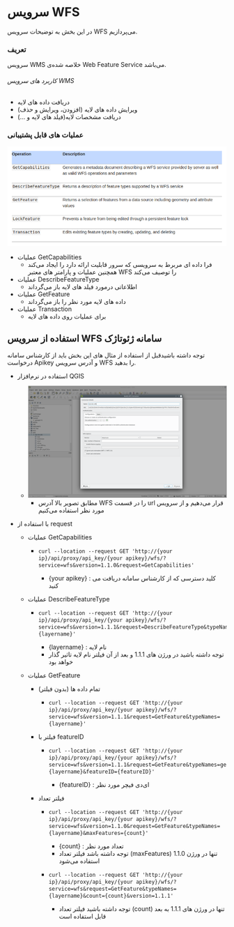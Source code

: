 # سرویس WFS
در این بخش به توضیحات سرویس WFS می‌پردازیم.

### تعریف
سرویس WMS خلاصه شده‌ی Web Feature Service می‌باشد.

###### کاربرد های سرویس WMS

- دریافت داده های لایه
- ویرایش داده های لایه (افزودن، ویرایش و حذف)
- دریافت مشخصات لایه(فیلد های لایه و ...)

### عملیات های قابل پشتیبانی

![wfs supported operations](https://github.com/SaaFaa-company/geotajak3-documents/blob/main/services/image/wfs-oprations.png?raw=true "wfs supported operations")

- عملیات GetCapabilities
    - فرا داده ای مربرط به سرویسی که سرور قابلیت ارائه دارد را ایجاد می‌کند همچنین عملیات و پارامتر های معتبر WFS را توصیف می‌کند
- عملیات DescribeFeatureType
    - اطلاعاتی درمورد فیلد های لایه باز می‌گرداند
- عملیات GetFeature
    - داده های لایه مورد نظر را باز می‌گرداند
- عملیات Transaction
    - برای عملیات روی داده های لایه
    
## استفاده از سرویس WFS سامانه ژئوتاژک
توجه داشته باشیدقبل از استفاده از مثال های این بخش باید از کارشناس سامانه درخواست Apikey و آدرس سرویس WFS را بدهید.

- استفاده در نرم‌افزار QGIS
  - ![add wfs to qgis](https://github.com/SaaFaa-company/geotajak3-documents/blob/main/services/image/add-wfs-qgis.png?raw=true "add wfs to qgis")
    - مطابق تصویر بالا آدرس WFS را در قسمت url قرار می‌دهیم و از سرویس مورد نظر استفاده می‌کنیم
  
- با استفاده از request
  - عملیات GetCapabilities
    - ```
      curl --location --request GET 'http://{your ip}/api/proxy/api_key/{your apikey}/wfs/?service=wfs&version=1.1.0&request=GetCapabilities'
      ```
        - {your apikey} : کلید دسترسی که از کارشناس سامانه دریافت می کنید
  
  - عملیات DescribeFeatureType
    - ```
      curl --location --request GET 'http://{your ip}/api/proxy/api_key/{your apikey}/wfs/?service=wfs&version=1.1.1&request=DescribeFeatureType&typeNames={layername}'
      ```
        - {layername} : نام لایه
        - توجه داشته باشید در ورژن های 1.1.1 و بعد از آن فیلتر نام لایه تاثیر گذار خواهد بود
  
  - عملیات GetFeature
    - تمام داده ها (بدون فیلتر)
      - ```
        curl --location --request GET 'http://{your ip}/api/proxy/api_key/{your apikey}/wfs/?service=wfs&version=1.1.1&request=GetFeature&typeNames={layername}'
        ```
    
    - فیلتر با featureID
      - ```
        curl --location --request GET 'http://{your ip}/api/proxy/api_key/{your apikey}/wfs/?service=wfs&version=1.1.1&request=GetFeature&typeNames=geotajak:{layername}&featureID={featureID}'
        ```
        - {featureID} : ای‌دی فیچر مورد نظر
  
    - فیلتر تعداد
      - ```
        curl --location --request GET 'http://{your ip}/api/proxy/api_key/{your apikey}/wfs/?service=wfs&version=1.1.0&request=GetFeature&typeNames={layername}&maxFeatures={count}'
        ```
        - {count} : تعداد مورد نظر
        - توجه داشته باشد فیلتر تعداد (maxFeatures) تنها در ورژن 1.1.0 استفاده می‌شود
      - ```
        curl --location --request GET 'http://{your ip}/api/proxy/api_key/{your apikey}/wfs/?service=wfs&request=GetFeature&typeNames={layername}&count={count}&version=1.1.1'
        ```
        - توجه داشته باشید فیلتر تعداد (count) تنها در ورژن های 1.1.1 به بعد قابل استفاده است
